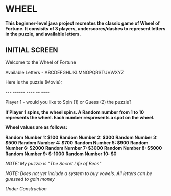 # WHEEL

**This beginner-level java project recreates the classic game of Wheel of Fortune. It consisits of 3
 players, underscores/dashes to represent letters in the puzzle, and available letters.**



## INITIAL SCREEN

Welcome to the Wheel of Fortune

Available Letters - ABCDEFGHIJKLMNOPQRSTUVWXYZ

Here is the puzzle (Movie):

\-\-\- \-\-\-\-\-\- \-\-\-\- \-\- \-\-\-\-

Player 1 - would you like to Spin (1) or Guess (2) the puzzle? 

**If Player 1 spins, the wheel spins. A Random number from 1 to 10 represents the wheel. Each number respresents a spot on the wheel.**

**Wheel values are as follows:**

**Random Number 1:	$100**
**Random Number 2:	$300**
**Random Number 3:	$500**
**Random Number 4:	$700**
**Random Number 5:	$900**
**Random Number 6:	$2000**
**Random Number 7:	$3000**
**Random Number 8:	$5000**
**Random Number 9:	$-1000**
**Random Number 10:	$0**

*NOTE: My puzzle is "The Secret Life of Bees"*

*NOTE: Does not yet include a system to buy vowels. All letters can be guessed to gain money*

*Under Construction*